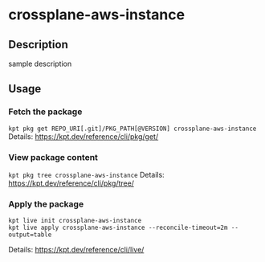 # crossplane-aws-instance

## Description
sample description

## Usage

### Fetch the package
`kpt pkg get REPO_URI[.git]/PKG_PATH[@VERSION] crossplane-aws-instance`
Details: https://kpt.dev/reference/cli/pkg/get/

### View package content
`kpt pkg tree crossplane-aws-instance`
Details: https://kpt.dev/reference/cli/pkg/tree/

### Apply the package
```
kpt live init crossplane-aws-instance
kpt live apply crossplane-aws-instance --reconcile-timeout=2m --output=table
```
Details: https://kpt.dev/reference/cli/live/
